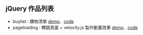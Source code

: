 ## jQuery 作品列表
* buylist : 購物清單 [demo](https://lolo-12.github.io/jQuery/buylist/public/index.html)、[code](https://github.com/LoLo-12/jQuery/tree/master/buylist/public)
* pageloading : 轉跳頁面 + velocity.js 製作動畫效果 [demo](https://lolo-12.github.io/jQuery/pageloading/public/index.html)、[code](https://github.com/LoLo-12/jQuery/tree/master/pageloading/public)
